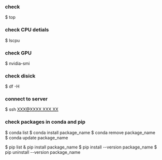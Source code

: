

### check 
$ top

### check CPU detials
$ lscpu

### check GPU
$ nvidia-smi

### check disick
$ df -H

### connect to server 
$ ssh XXX@XXXX.XXX.XX

### check packages in conda and pip
$ conda list
$ conda install package_name
$ conda remove package_name
$ conda update package_name


$ pip list
& pip install package_name
$ pip install --version package_name
$ pip uninstall --version package_name




